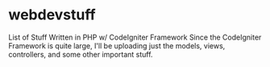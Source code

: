# webdevstuff
List of Stuff Written in PHP w/ CodeIgniter Framework
Since the CodeIgniter Framework is quite large, I'll be uploading just the models, views, controllers, and some other important stuff.
